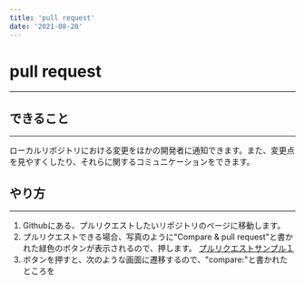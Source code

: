 ```yaml
---
title: 'pull request' 
date: '2021-08-20'
---
```


# pull request
---

## できること
---

ローカルリポジトリにおける変更をほかの開発者に通知できます。また、変更点を見やすくしたり、それらに関するコミュニケーションをできます。

## やり方
---

1. Githubにある、プルリクエストしたいリポジトリのページに移動します。
2. プルリクエストできる場合、写真のように"Compare & pull request"と書かれた緑色のボタンが表示されるので、押します。 [プルリクエストサンプル１](https://imgur.com/a/VhNRe0t)
3. ボタンを押すと、次のような画面に遷移するので、"compare:"と書かれたところを